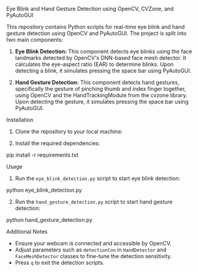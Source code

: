 Eye Blink and Hand Gesture Detection using OpenCV, CVZone, and PyAutoGUI

This repository contains Python scripts for real-time eye blink and hand gesture detection using OpenCV and PyAutoGUI. The project is split into two main components:

1. **Eye Blink Detection:** This component detects eye blinks using the face landmarks detected by OpenCV's DNN-based face mesh detector. It calculates the eye-aspect ratio (EAR) to determine blinks. Upon detecting a blink, it simulates pressing the space bar using PyAutoGUI.

2. **Hand Gesture Detection:** This component detects hand gestures, specifically the gesture of pinching thumb and index finger together, using OpenCV and the HandTrackingModule from the cvzone library. Upon detecting the gesture, it simulates pressing the space bar using PyAutoGUI.

Installation

1. Clone the repository to your local machine:

2. Install the required dependencies:

pip install -r requirements.txt

Usage

1. Run the `eye_blink_detection.py` script to start eye blink detection:

  python eye_blink_detection.py


2. Run the `hand_gesture_detection.py` script to start hand gesture detection:

  python hand_gesture_detection.py

Additional Notes

- Ensure your webcam is connected and accessible by OpenCV.
- Adjust parameters such as `detectionCon` in `HandDetector` and `FaceMeshDetector` classes to fine-tune the detection sensitivity.
- Press `q` to exit the detection scripts.
